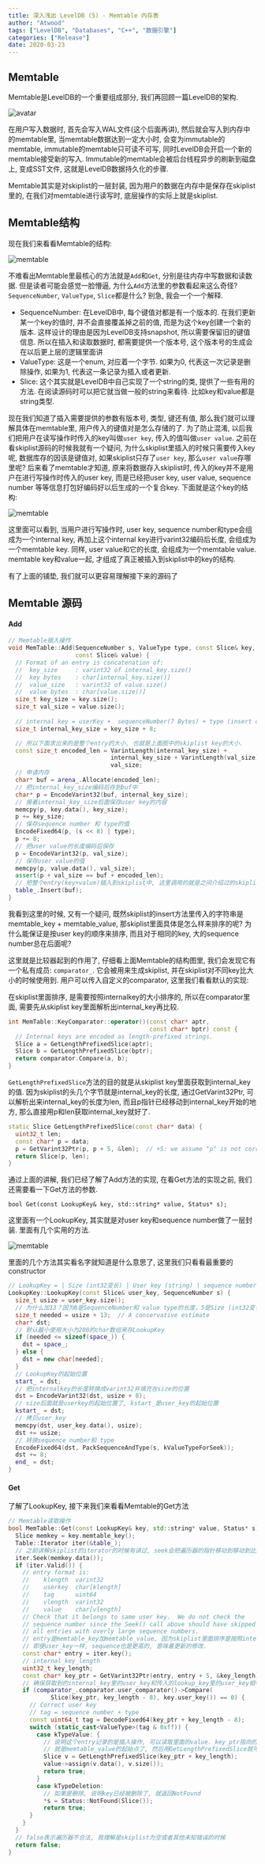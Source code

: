```yaml
---
title: 深入浅出 LevelDB (5) - Memtable 内存表
author: "Atwood"
tags: ["LevelDB", "Databases", "C++", "数据引擎"]
categories: ["Release"]
date: 2020-03-23
---
```


## Memtable
Memtable是LevelDB的一个重要组成部分, 我们再回顾一篇LevelDB的架构. 

![avatar](/images/leveldb_intro/structure.jpg)

在用户写入数据时, 首先会写入WAL文件(这个后面再讲), 然后就会写入到内存中的memtable里, 当memtable数据达到一定大小时, 会变为immutable的memtable, immutable的memtable只可读不可写, 同时LevelDB会开启一个新的memtable接受新的写入. Immutable的memtable会被后台线程异步的刷新到磁盘上, 变成SST文件, 这就是LevelDB数据持久化的步骤.

Memtable其实是对skiplist的一层封装, 因为用户的数据在内存中是保存在skiplist里的, 在我们对memtable进行读写时, 底层操作的实际上就是skiplist.

## Memtable结构
现在我们来看看Memtable的结构:

![memtable](/images/leveldb_memtable/memtable_uml.png)

不难看出Memtable里最核心的方法就是`Add`和`Get`, 分别是往内存中写数据和读数据. 但是读者可能会感觉一脸懵逼, 为什么`Add`方法里的参数看起来这么奇怪? `SequenceNumber`, `ValueType`, `Slice`都是什么? 别急, 我会一个一个解释.

- SequenceNumber: 在LevelDB中, 每个键值对都是有一个版本的. 在我们更新某一个key的值时, 并不会直接覆盖掉之前的值, 而是为这个key创建一个新的版本. 这样设计的理由是因为LevelDB支持snapshot, 所以需要保留旧的键值信息. 所以在插入和读取数据时, 都需要提供一个版本号, 这个版本号的生成会在以后更上层的逻辑里面讲
- ValueType: 这是一个enum, 对应着一个字节. 如果为0, 代表这一次记录是删除操作, 如果为1, 代表这一条记录为插入或者更新.
- Slice: 这个其实就是LevelDB中自己实现了一个string的类, 提供了一些有用的方法. 在阅读源码时可以把它就当做一般的string来看待. 比如key和value都是string类型.

现在我们知道了插入需要提供的参数有版本号, 类型, 键还有值, 那么我们就可以理解具体在memtable里, 用户传入的键值对是怎么存储的了. 为了防止混淆, 以后我们把用户在读写操作时传入的key叫做`user key`, 传入的值叫做`user value`. 之前在看skiplist源码的时候我就有一个疑问, 为什么skiplist里插入的时候只需要传入key呢, 数据库存的因该是键值对, 如果skiplist只存了`user key`, 那么`user value`存哪里呢? 后来看了memtable才知道, 原来将数据存入skiplist时, 传入的key并不是用户在进行写操作时传入的user key, 而是已经把user key, user value, sequence number 等等信息打包好编码好以后生成的一个复合key. 下面就是这个key的结构:

![memtable](/images/leveldb_memtable/key_structure.png)

这里面可以看到, 当用户进行写操作时, user key, sequence number和type会组成为一个internal key, 再加上这个internal key进行varint32编码后长度, 会组成为一个memtable key. 同样, user value和它的长度, 会组成为一个memtable value. memtable key和value一起, 才组成了真正被插入到skiplist中的key的结构. 

有了上面的铺垫, 我们就可以更容易理解接下来的源码了

## Memtable 源码

#### Add
```c++
// Memtable插入操作
void MemTable::Add(SequenceNumber s, ValueType type, const Slice& key,
                   const Slice& value) {
  // Format of an entry is concatenation of:
  //  key_size     : varint32 of internal_key.size()
  //  key bytes    : char[internal_key.size()]
  //  value_size   : varint32 of value.size()
  //  value bytes  : char[value.size()]
  size_t key_size = key.size();
  size_t val_size = value.size();
  
  // internal key = userKey +  sequenceNumber(7 Bytes) + type (insert or delete, 1 Byte)
  size_t internal_key_size = key_size + 8;

  // 所以下面求出来的是整个entry的大小, 也就是上面图中的skiplist key的大小. 
  const size_t encoded_len = VarintLength(internal_key_size) +
                             internal_key_size + VarintLength(val_size) +
                             val_size;
  // 申请内存
  char* buf = arena_.Allocate(encoded_len);
  // 把internal_key_size编码后存到buf中
  char* p = EncodeVarint32(buf, internal_key_size);
  // 接着internal_key_size后面保存user key的内容
  memcpy(p, key.data(), key_size);
  p += key_size;
  // 保存sequence number 和 type的值
  EncodeFixed64(p, (s << 8) | type);
  p += 8;
  // 把user value的长度编码后保存
  p = EncodeVarint32(p, val_size);
  // 保存user value的值
  memcpy(p, value.data(), val_size);
  assert(p + val_size == buf + encoded_len);
  // 把整个entry(key+value)插入到skiplist中, 这里调用的就是之间介绍过的skiplist的insert方法.
  table_.Insert(buf);
}
```

我看到这里的时候, 又有一个疑问, 既然skiplist的insert方法里传入的字符串是memtable_key + memtable_value, 那skiplist里面具体是怎么样来排序的呢? 为什么能保证是按user key的顺序来排序, 而且对于相同的key, 大的sequence number总在后面呢? 

这里就是比较器起到的作用了, 仔细看上面Memtable的结构图里, 我们会发现它有一个私有成员: `comparator_`. 它会被用来生成skiplist, 并在skiplist对不同key比大小的时候使用到. 用户可以传入自定义的comparator, 这里我们看看默认的实现:
 
在skiplist里面排序, 是需要按照internalkey的大小排序的, 所以在comparator里面, 需要先从skiplist key里面解析出internal_key再比较.

```c++
int MemTable::KeyComparator::operator()(const char* aptr,
                                        const char* bptr) const {
  // Internal keys are encoded as length-prefixed strings.
  Slice a = GetLengthPrefixedSlice(aptr);
  Slice b = GetLengthPrefixedSlice(bptr);
  return comparator.Compare(a, b);
}
```

`GetLengthPrefixedSlice`方法的目的就是从skiplist key里面获取到internal_key的值. 因为skiplist的头几个字节就是internal_key的长度, 通过GetVarint32Ptr, 可以解析出来internal_key的长度为len, 而且p指针已经移动到internal_key开始的地方, 那么直接用p和len获取internal_key就好了.

```c++
static Slice GetLengthPrefixedSlice(const char* data) {
  uint32_t len;
  const char* p = data;
  p = GetVarint32Ptr(p, p + 5, &len);  // +5: we assume "p" is not corrupted
  return Slice(p, len);
}
```

通过上面的讲解, 我们已经了解了Add方法的实现, 在看Get方法的实现之前, 我们还需要看一下Get方法的参数. 

`bool Get(const LookupKey& key, std::string* value, Status* s);`

这里面有一个LookupKey, 其实就是对user key和sequence number做了一层封装. 里面有几个实用的方法.

![memtable](/images/leveldb_memtable/lookupkey_uml.png)

里面的几个方法其实看名字就知道是什么意思了, 这里我们只看看最重要的constructor

```c++
// LookupKey = | Size (int32变长) | User key (string) | sequence number (7 bytes) | value type (1 byte) |
LookupKey::LookupKey(const Slice& user_key, SequenceNumber s) {
  size_t usize = user_key.size();
  // 为什么加13？因为8是SequenceNumber和 value type的长度，5是Size (int32变长)的最大长度
  size_t needed = usize + 13;  // A conservative estimate
  char* dst;
  // 默认最小使用大小为200的char数组来存LookupKey
  if (needed <= sizeof(space_)) {
    dst = space_;
  } else {
    dst = new char[needed];
  }
  // LookupKey的起始位置
  start_ = dst;
  // 把internalkey的长度转换成varint32并填充在size的位置
  dst = EncodeVarint32(dst, usize + 8);
  // size后面就是userkey的起始位置了, kstart_是user_key的起始位置
  kstart_ = dst;
  // 拷贝user_key
  memcpy(dst, user_key.data(), usize);
  dst += usize;
  // 转换sequence number和 type
  EncodeFixed64(dst, PackSequenceAndType(s, kValueTypeForSeek));
  dst += 8;
  end_ = dst;
}
``` 

#### Get
了解了LookupKey, 接下来我们来看看Memtable的Get方法

```c++
// Memtable读取操作
bool MemTable::Get(const LookupKey& key, std::string* value, Status* s) {
  Slice memkey = key.memtable_key();
  Table::Iterator iter(&table_);
  // 之前讲解skiplist的iterator的时候有讲过, seek会把遍历器的指针移动到移动到比提供的key大的最近的节点上.
  iter.Seek(memkey.data());
  if (iter.Valid()) {
    // entry format is:
    //    klength  varint32
    //    userkey  char[klength]
    //    tag      uint64
    //    vlength  varint32
    //    value    char[vlength]
    // Check that it belongs to same user key.  We do not check the
    // sequence number since the Seek() call above should have skipped
    // all entries with overly large sequence numbers.
    // entry是memtable_key加memtable_value, 因为skiplist里面排序是按照internal_key来排序的, 所以这里已经确保了, 获取到的entry里面,
    // 即使user_key一样, sequence也是更高的, 意味着更新的修改.
    const char* entry = iter.key();
    // internal_key_length
    uint32_t key_length;
    const char* key_ptr = GetVarint32Ptr(entry, entry + 5, &key_length);
    // 确保获取到的internal_key里的user_key和传入的lookup_key里的user_key相等
    if (comparator_.comparator.user_comparator()->Compare(
            Slice(key_ptr, key_length - 8), key.user_key()) == 0) {
      // Correct user key
      // tag = sequence number + type
      const uint64_t tag = DecodeFixed64(key_ptr + key_length - 8);
      switch (static_cast<ValueType>(tag & 0xff)) {
        case kTypeValue: {
          // 说明这个entry记录的是插入操作, 可以读取里面的value. key_ptr指向的是internal_key的起始点, 所以key_ptr + key_length
          // 就是memtable_value的起始点了, 然后用GetLengthPrefixedSlice就可以获取到value的值
          Slice v = GetLengthPrefixedSlice(key_ptr + key_length);
          value->assign(v.data(), v.size());
          return true;
        }
        case kTypeDeletion:
          // 如果是删除, 说明key已经被删除了, 就返回NotFound
          *s = Status::NotFound(Slice());
          return true;
      }
    }
  }
  // false表示遍历器不合法, 我理解是skiplist为空或者其他未知错误的时候
  return false;
}
```

